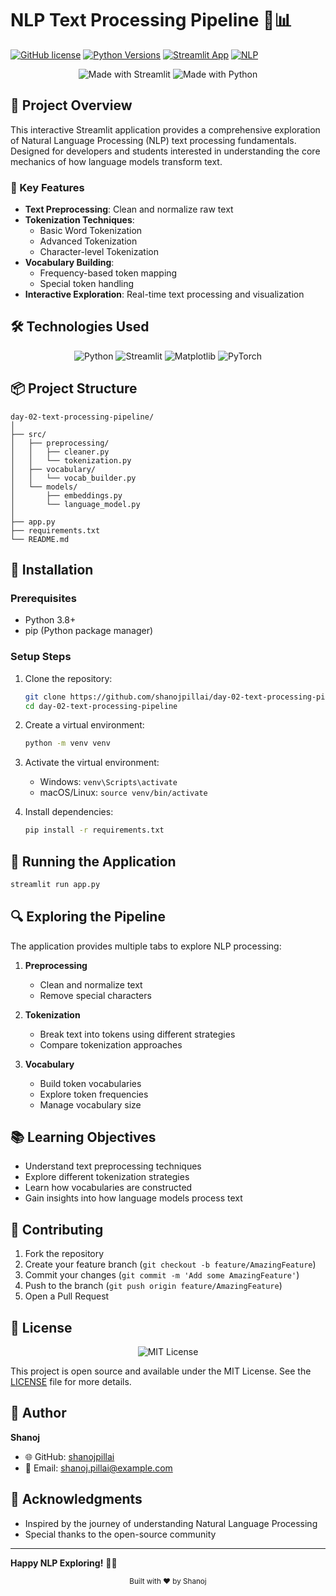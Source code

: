 # NLP Text Processing Pipeline 🧠📊

[![GitHub license](https://img.shields.io/badge/license-MIT-blue.svg)](https://github.com/shanojpillai/day-02-text-processing-pipeline/blob/main/LICENSE)
[![Python Versions](https://img.shields.io/badge/python-3.8%20|%203.9%20|%203.10-blue.svg)](https://www.python.org/downloads/)
[![Streamlit App](https://img.shields.io/badge/Streamlit-App-FF4B4B.svg)](https://streamlit.io/)
[![NLP](https://img.shields.io/badge/NLP-Text%20Processing-green.svg)]()

<div align="center">
    <img src="https://img.shields.io/badge/Made%20with-Streamlit-FF4B4B?style=for-the-badge&logo=Streamlit" alt="Made with Streamlit"/>
    <img src="https://img.shields.io/badge/Made%20with-Python-3776AB?style=for-the-badge&logo=python" alt="Made with Python"/>
</div>

## 📘 Project Overview

This interactive Streamlit application provides a comprehensive exploration of Natural Language Processing (NLP) text processing fundamentals. Designed for developers and students interested in understanding the core mechanics of how language models transform text.

### 🌟 Key Features

- **Text Preprocessing**: Clean and normalize raw text
- **Tokenization Techniques**: 
  - Basic Word Tokenization
  - Advanced Tokenization
  - Character-level Tokenization
- **Vocabulary Building**: 
  - Frequency-based token mapping
  - Special token handling
- **Interactive Exploration**: Real-time text processing and visualization

## 🛠 Technologies Used

<div align="center">
    <img src="https://img.shields.io/badge/Python-3776AB?style=for-the-badge&logo=python&logoColor=white" alt="Python"/>
    <img src="https://img.shields.io/badge/Streamlit-FF4B4B?style=for-the-badge&logo=Streamlit&logoColor=white" alt="Streamlit"/>
    <img src="https://img.shields.io/badge/Matplotlib-11557c?style=for-the-badge&logo=python&logoColor=white" alt="Matplotlib"/>
    <img src="https://img.shields.io/badge/PyTorch-EE4C2C?style=for-the-badge&logo=PyTorch&logoColor=white" alt="PyTorch"/>
</div>

## 📦 Project Structure

```
day-02-text-processing-pipeline/
│
├── src/
│   ├── preprocessing/
│   │   ├── cleaner.py
│   │   └── tokenization.py
│   ├── vocabulary/
│   │   └── vocab_builder.py
│   └── models/
│       ├── embeddings.py
│       └── language_model.py
│
├── app.py
├── requirements.txt
└── README.md
```

## 🔧 Installation

### Prerequisites
- Python 3.8+
- pip (Python package manager)

### Setup Steps

1. Clone the repository:
   ```bash
   git clone https://github.com/shanojpillai/day-02-text-processing-pipeline.git
   cd day-02-text-processing-pipeline
   ```

2. Create a virtual environment:
   ```bash
   python -m venv venv
   ```

3. Activate the virtual environment:
   - Windows: `venv\Scripts\activate`
   - macOS/Linux: `source venv/bin/activate`

4. Install dependencies:
   ```bash
   pip install -r requirements.txt
   ```

## 🚀 Running the Application

```bash
streamlit run app.py
```

## 🔍 Exploring the Pipeline

The application provides multiple tabs to explore NLP processing:

1. **Preprocessing**
   - Clean and normalize text
   - Remove special characters

2. **Tokenization**
   - Break text into tokens using different strategies
   - Compare tokenization approaches

3. **Vocabulary**
   - Build token vocabularies
   - Explore token frequencies
   - Manage vocabulary size

## 📚 Learning Objectives

- Understand text preprocessing techniques
- Explore different tokenization strategies
- Learn how vocabularies are constructed
- Gain insights into how language models process text

## 🤝 Contributing

1. Fork the repository
2. Create your feature branch (`git checkout -b feature/AmazingFeature`)
3. Commit your changes (`git commit -m 'Add some AmazingFeature'`)
4. Push to the branch (`git push origin feature/AmazingFeature`)
5. Open a Pull Request

## 📄 License

<div align="center">
    <img src="https://img.shields.io/badge/License-MIT-yellow.svg?style=for-the-badge" alt="MIT License"/>
</div>

This project is open source and available under the MIT License. See the [LICENSE](LICENSE) file for more details.

## 👤 Author

**Shanoj**
- 🌐 GitHub: [shanojpillai](https://github.com/shanojpillai)
- 📧 Email: shanoj.pillai@example.com

## 🙏 Acknowledgments

- Inspired by the journey of understanding Natural Language Processing
- Special thanks to the open-source community

---

**Happy NLP Exploring!** 🎉🧠

<div align="center">
    <sub>Built with ❤️ by Shanoj</sub>
</div>